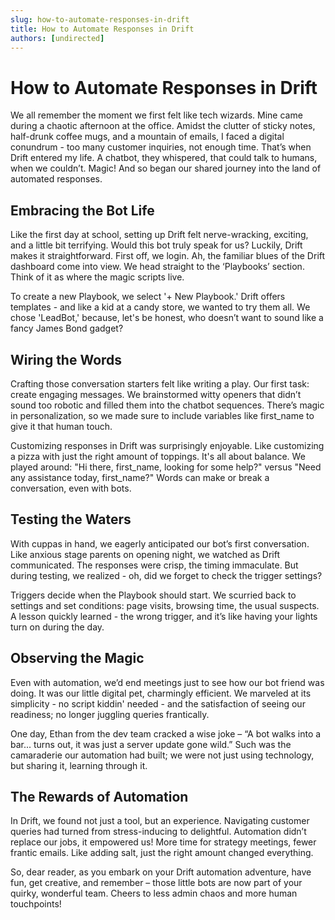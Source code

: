 ```yaml
---
slug: how-to-automate-responses-in-drift
title: How to Automate Responses in Drift
authors: [undirected]
---
```


# How to Automate Responses in Drift

We all remember the moment we first felt like tech wizards. Mine came during a chaotic afternoon at the office. Amidst the clutter of sticky notes, half-drunk coffee mugs, and a mountain of emails, I faced a digital conundrum - too many customer inquiries, not enough time. That’s when Drift entered my life. A chatbot, they whispered, that could talk to humans, when we couldn’t. Magic! And so began our shared journey into the land of automated responses.

## Embracing the Bot Life

Like the first day at school, setting up Drift felt nerve-wracking, exciting, and a little bit terrifying. Would this bot truly speak for us? Luckily, Drift makes it straightforward. First off, we login. Ah, the familiar blues of the Drift dashboard come into view. We head straight to the ‘Playbooks’ section. Think of it as where the magic scripts live.

To create a new Playbook, we select '+ New Playbook.' Drift offers templates - and like a kid at a candy store, we wanted to try them all. We chose 'LeadBot,' because, let's be honest, who doesn’t want to sound like a fancy James Bond gadget?

## Wiring the Words

Crafting those conversation starters felt like writing a play. Our first task: create engaging messages. We brainstormed witty openers that didn’t sound too robotic and filled them into the chatbot sequences. There’s magic in personalization, so we made sure to include variables like first_name to give it that human touch.

Customizing responses in Drift was surprisingly enjoyable. Like customizing a pizza with just the right amount of toppings. It's all about balance. We played around: "Hi there, first_name, looking for some help?" versus "Need any assistance today, first_name?" Words can make or break a conversation, even with bots.

## Testing the Waters

With cuppas in hand, we eagerly anticipated our bot’s first conversation. Like anxious stage parents on opening night, we watched as Drift communicated. The responses were crisp, the timing immaculate. But during testing, we realized - oh, did we forget to check the trigger settings?

Triggers decide when the Playbook should start. We scurried back to settings and set conditions: page visits, browsing time, the usual suspects. A lesson quickly learned - the wrong trigger, and it’s like having your lights turn on during the day.

## Observing the Magic

Even with automation, we’d end meetings just to see how our bot friend was doing. It was our little digital pet, charmingly efficient. We marveled at its simplicity - no script kiddin' needed - and the satisfaction of seeing our readiness; no longer juggling queries frantically.

One day, Ethan from the dev team cracked a wise joke – “A bot walks into a bar... turns out, it was just a server update gone wild.” Such was the camaraderie our automation had built; we were not just using technology, but sharing it, learning through it.

## The Rewards of Automation

In Drift, we found not just a tool, but an experience. Navigating customer queries had turned from stress-inducing to delightful. Automation didn’t replace our jobs, it empowered us! More time for strategy meetings, fewer frantic emails. Like adding salt, just the right amount changed everything.

So, dear reader, as you embark on your Drift automation adventure, have fun, get creative, and remember – those little bots are now part of your quirky, wonderful team. Cheers to less admin chaos and more human touchpoints!